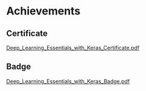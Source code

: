 

# Achievements
## Certificate
[Deep_Learning_Essentials_with_Keras_Certificate.pdf](https://prod-files-secure.s3.us-west-2.amazonaws.com/03e82b26-cccb-4906-bb56-adabcbdc0655/f5cf1405-8a02-49a4-beb6-3d50b033ba6e/Deep_Learning_Essentials_with_Keras_Certificate.pdf?X-Amz-Algorithm=AWS4-HMAC-SHA256&X-Amz-Content-Sha256=UNSIGNED-PAYLOAD&X-Amz-Credential=ASIAZI2LB466VEUOMIZE%2F20250204%2Fus-west-2%2Fs3%2Faws4_request&X-Amz-Date=20250204T024135Z&X-Amz-Expires=3600&X-Amz-Security-Token=IQoJb3JpZ2luX2VjEAoaCXVzLXdlc3QtMiJIMEYCIQD0%2FjTlehrcH8VCgTY7MF6gPWKZLNALo2VbzKkY7L78pwIhALFtDsFyE0kriK0qAYIAqBIiBDYKkF9LtXU7uKEdDSvoKv8DCCMQABoMNjM3NDIzMTgzODA1IgwHsks5QAPkrepeYbkq3APNvF6AP7f3t2V9LQa%2B%2Ftrw%2FUnz8j2A7Y51K0HTJy0LwpSm9vWKiPeSgav3jLtcC1IUG79VMxVXHJjXtMEVloqgrWRf4l4eAZPae2htzSSUpICp8EGuB8CLZledM6JcVel7wS%2Fkwqe6%2FaSYKcDADMwsiCR3r5qXaqPd3ItoJ9CeLl6f9GVhHA0eq1rTGvTgQlKNF5kNBXezzF0JFMNjdkGu6wJ7ddW7KeRf%2FCuIvv7kgQmN2uMTCtaZni%2F9kMtgLK2aYsEXVrlNmrB%2BbbrXnpjyD8dlGZFdmbwT79ggU2Q2%2BpwhnX2JtsINujZ82ULvCYmHH153WC%2Bl3vjM6KRUQqIN9fbmbbUJpLZidM%2BIpx8SuFktrioeO0yMShB9OBvba4UUYd40XsStT1wILN2njRLcDrFZOqW5lhnxe5kjeqiZZIcqD8SSTirBkOS6uuHy%2F6VW63y3jEY3u0xYjVxRAXooXSYMspOI3yv%2F3or%2BMiZt3okfujtSEQUl5QCQfQPPrvV9tURjFO1MuN45u9QKHFeJISuwmCMJmJyMesIT9GMpHuqNLYi5t4jJ7jOmQUOvO546ZZOqFpGWC%2BicOo3Rh8ScTJNmOFGWVbHieR9hajRvetiH%2Frz%2BZdqI9F%2B%2FazCy6YW9BjqkAeNLhMDkKNlmoQee5iMhjsNyGNCbJtk8BnRDaQE3CpiXexxY3z4xeOspZF2869%2BHieaOWU3S3kVh%2Fod0agbgfXEQP3qtRFFAXU5pQeGnw%2FKkkc10fLd6U9sAoaqLx76RpD6wPjWkps7t%2BB6uNCeRlOq8%2F8%2BS%2F%2BTDcIC%2F7hqQ4CF26cZYxKEHUI3JvCg0G8PxJc8nCTLr4MxaVKPxiKNw4778HsA7&X-Amz-Signature=46a67ab808fca767c8668cce0591c710032ad2b226f80319bebc687affc497ca&X-Amz-SignedHeaders=host&x-id=GetObject)
## Badge
[Deep_Learning_Essentials_with_Keras_Badge.pdf](https://prod-files-secure.s3.us-west-2.amazonaws.com/03e82b26-cccb-4906-bb56-adabcbdc0655/5c209097-6d96-477f-a031-edc11aa6225f/Deep_Learning_Essentials_with_Keras_Badge.pdf?X-Amz-Algorithm=AWS4-HMAC-SHA256&X-Amz-Content-Sha256=UNSIGNED-PAYLOAD&X-Amz-Credential=ASIAZI2LB466VEUOMIZE%2F20250204%2Fus-west-2%2Fs3%2Faws4_request&X-Amz-Date=20250204T024135Z&X-Amz-Expires=3600&X-Amz-Security-Token=IQoJb3JpZ2luX2VjEAoaCXVzLXdlc3QtMiJIMEYCIQD0%2FjTlehrcH8VCgTY7MF6gPWKZLNALo2VbzKkY7L78pwIhALFtDsFyE0kriK0qAYIAqBIiBDYKkF9LtXU7uKEdDSvoKv8DCCMQABoMNjM3NDIzMTgzODA1IgwHsks5QAPkrepeYbkq3APNvF6AP7f3t2V9LQa%2B%2Ftrw%2FUnz8j2A7Y51K0HTJy0LwpSm9vWKiPeSgav3jLtcC1IUG79VMxVXHJjXtMEVloqgrWRf4l4eAZPae2htzSSUpICp8EGuB8CLZledM6JcVel7wS%2Fkwqe6%2FaSYKcDADMwsiCR3r5qXaqPd3ItoJ9CeLl6f9GVhHA0eq1rTGvTgQlKNF5kNBXezzF0JFMNjdkGu6wJ7ddW7KeRf%2FCuIvv7kgQmN2uMTCtaZni%2F9kMtgLK2aYsEXVrlNmrB%2BbbrXnpjyD8dlGZFdmbwT79ggU2Q2%2BpwhnX2JtsINujZ82ULvCYmHH153WC%2Bl3vjM6KRUQqIN9fbmbbUJpLZidM%2BIpx8SuFktrioeO0yMShB9OBvba4UUYd40XsStT1wILN2njRLcDrFZOqW5lhnxe5kjeqiZZIcqD8SSTirBkOS6uuHy%2F6VW63y3jEY3u0xYjVxRAXooXSYMspOI3yv%2F3or%2BMiZt3okfujtSEQUl5QCQfQPPrvV9tURjFO1MuN45u9QKHFeJISuwmCMJmJyMesIT9GMpHuqNLYi5t4jJ7jOmQUOvO546ZZOqFpGWC%2BicOo3Rh8ScTJNmOFGWVbHieR9hajRvetiH%2Frz%2BZdqI9F%2B%2FazCy6YW9BjqkAeNLhMDkKNlmoQee5iMhjsNyGNCbJtk8BnRDaQE3CpiXexxY3z4xeOspZF2869%2BHieaOWU3S3kVh%2Fod0agbgfXEQP3qtRFFAXU5pQeGnw%2FKkkc10fLd6U9sAoaqLx76RpD6wPjWkps7t%2BB6uNCeRlOq8%2F8%2BS%2F%2BTDcIC%2F7hqQ4CF26cZYxKEHUI3JvCg0G8PxJc8nCTLr4MxaVKPxiKNw4778HsA7&X-Amz-Signature=f649044da6d6a24176f70fb26615daeb0a53c2cb1b75c10909beaf160a21f004&X-Amz-SignedHeaders=host&x-id=GetObject)
